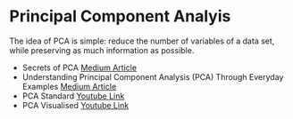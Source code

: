 # Principal Component Analyis 
The idea of PCA is simple: reduce the number of variables of a data set, while preserving as much information as possible.

- Secrets of PCA [Medium Article](https://medium.com/@ernestodotnet/secrets-of-pca-a-comprehensive-guide-to-principal-component-analysis-with-python-and-colab-6f7f3142e721)
- Understanding Principal Component Analysis (PCA) Through Everyday Examples [Medium Article](https://medium.com/gitconnected/understanding-principal-component-analysis-pca-through-everyday-examples-8f13954c0bc5)
- PCA Standard [Youtube Link](https://www.youtube.com/watch?v=fkf4IBRSeEc)
- PCA Visualised [Youtube Link](https://www.youtube.com/watch?v=FD4DeN81ODY)